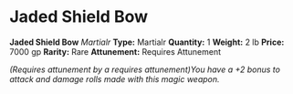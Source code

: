 # Jaded Shield Bow

**Jaded Shield Bow**
_Martialr_
**Type:** Martialr
**Quantity:** 1
**Weight:** 2 lb
**Price:** 7000 gp
**Rarity:** Rare
**Attunement:** Requires Attunement

*<div class="item-attunement"><i>(Requires attunement by a requires attunement)</i>You have a +2 bonus to attack and damage rolls made with this magic weapon.*